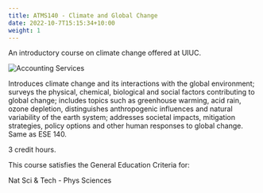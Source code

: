 ```yaml
---
title: ATMS140 - Climate and Global Change
date: 2022-10-7T15:15:34+10:00
weight: 1
---
```


An introductory course on climate change offered at UIUC.

![Accounting Services](/images/austin-distel-nGc5RT2HmF0-unsplash.jpg)

Introduces climate change and its interactions with the global environment; surveys the physical, chemical, biological and social factors contributing to global change; includes topics such as greenhouse warming, acid rain, ozone depletion, distinguishes anthropogenic influences and natural variability of the earth system; addresses societal impacts, mitigation strategies, policy options and other human responses to global change. Same as ESE 140.

3 credit hours. 

This course satisfies the General Education Criteria for:

Nat Sci & Tech - Phys Sciences
